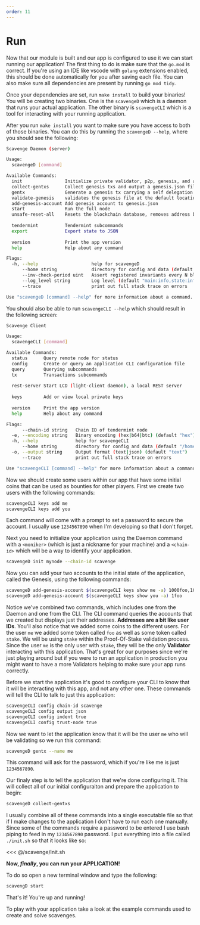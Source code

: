 ```yaml
---
order: 11
---
```


# Run

Now that our module is built and our app is configured to use it we can start running our application! The first thing to do is make sure that the `go.mod` is correct. If you're using an IDE like vscode with `golang` extensions enabled, this should be done automatically for you after saving each file. You can also make sure all dependencies are present by running `go mod tidy`.

Once your dependencies are set, run `make install` to build your binaries! You will be creating two binaries. One is the `scavengeD` which is a daemon that runs your actual application. The other binary is `scavengeCLI` which is a tool for interacting with your running application.

After you run `make install` you want to make sure you have access to both of those binaries. You can do this by running the `scavengeD --help`, where you should see the following:

```bash
Scavenge Daemon (server)

Usage:
  scavengeD [command]

Available Commands:
  init                Initialize private validator, p2p, genesis, and application configuration files
  collect-gentxs      Collect genesis txs and output a genesis.json file
  gentx               Generate a genesis tx carrying a self delegation
  validate-genesis    validates the genesis file at the default location or at the location passed as an arg
  add-genesis-account Add genesis account to genesis.json
  start               Run the full node
  unsafe-reset-all    Resets the blockchain database, removes address book files, and resets priv_validator.json to the genesis state
                      
  tendermint          Tendermint subcommands
  export              Export state to JSON
                      
  version             Print the app version
  help                Help about any command

Flags:
  -h, --help                    help for scavengeD
      --home string             directory for config and data (default "/home/billy/.scavengeD")
      --inv-check-period uint   Assert registered invariants every N blocks
      --log_level string        Log level (default "main:info,state:info,*:error")
      --trace                   print out full stack trace on errors

Use "scavengeD [command] --help" for more information about a command.
```

You should also be able to run `scavengeCLI --help` which should result in the following screen:
```bash
Scavenge Client

Usage:
  scavengeCLI [command]

Available Commands:
  status      Query remote node for status
  config      Create or query an application CLI configuration file
  query       Querying subcommands
  tx          Transactions subcommands
              
  rest-server Start LCD (light-client daemon), a local REST server
              
  keys        Add or view local private keys
              
  version     Print the app version
  help        Help about any command

Flags:
      --chain-id string   Chain ID of tendermint node
  -e, --encoding string   Binary encoding (hex|b64|btc) (default "hex")
  -h, --help              help for scavengeCLI
      --home string       directory for config and data (default "/home/billy/.scavengeCLI")
  -o, --output string     Output format (text|json) (default "text")
      --trace             print out full stack trace on errors

Use "scavengeCLI [command] --help" for more information about a command.
```

Now we should create some users within our app that have some initial coins that can be used as bounties for other players. First we create two users with the following commands:
```bash
scavengeCLI keys add me
scavengeCLI keys add you
```
Each command will come with a prompt to set a password to secure the account. I usually use `1234567890` when I'm developing so that I don't forget.

Next you need to initialize your application using the Daemon command with a `<moniker>` (which is just a nickname for your machine) and a `<chain-id>` which will be a way to identify your application.

```bash
scavengeD init mynode --chain-id scavenge
```
Now you can add your two accounts to the initial state of the application, called the Genesis, using the following commands:
```bash
scavengeD add-genesis-account $(scavengeCLI keys show me -a) 1000foo,100000000stake
scavengeD add-genesis-account $(scavengeCLI keys show you -a) 1foo
```
Notice we've combined two commands, which includes one from the Daemon and one from the CLI. The CLI command queries the accounts that we created but displays just their addresses. **Addresses are a bit like user IDs**. You'll also notice that we added some coins to the different users. For the user `me` we added some token called `foo` as well as some token called `stake`. We will be using `stake` within the Proof-Of-Stake validation process. Since the user `me` is the only user with `stake`, they will be the only **Validator** interacting with this application. That's great for our purposes since we're just playing around but if you were to run an application in production you might want to have a more Validators helping to make sure your app runs correctly.

Before we start the application it's good to configure your CLI to know that it will be interacting with this app, and not any other one. These commands will tell the CLI to talk to just this application:

```bash
scavengeCLI config chain-id scavenge
scavengeCLI config output json
scavengeCLI config indent true
scavengeCLI config trust-node true
```

Now we want to let the application know that it will be the user `me` who will be validating so we run this command:
```bash
scavengeD gentx --name me
```
This command will ask for the password, which if you're like me is just `1234567890`.

Our finaly step is to tell the application that we're done configuring it. This will collect all of our initial configuraiton and prepare the application to begin:
```bash
scavengeD collect-gentxs
```

I usually combine all of these commands into a single executable file so that if I make changes to the application I don't have to run each one manually. Since some of the commands require a password to be entered I use bash piping to feed in my `1234567890` password. I put everything into a file called `./init.sh` so that it looks like so:

<<< @/scavenge/init.sh

**Now, _finally_, you can run your APPLICATION!** 

To do so open a new terminal window and type the following:
```bash
scavengD start
```
That's it! You're up and running!

To play with your application take a look at the example commands used to create and solve scavenges.